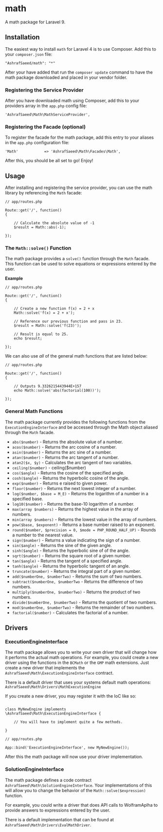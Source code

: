 # math

A math package for Laravel 9.

## Installation

The easiest way to install `math` for Laravel 4 is to use Composer. Add this to your `composer.json` file:

```
"AshrafSaeed/math": "*"
```

After your have added that run the `composer update` command to have the math package downloaded and placed in your vendor folder.

### Registering the Service Provider

After you have downloaded math using Composer, add this to your providers array in the `app.php` config file:

```
'AshrafSaeed\Math\MathServiceProvider',
```

### Registering the Facade (optional)

To register the facade for the math package, add this entry to your aliases in the `app.php` configuration file:

```
'Math'			  => 'AshrafSaeed\Math\Facades\Math',
```

After this, you should be all set to go! Enjoy!

## Usage

After installing and registering the service provider, you can use the math library by referencing the `Math` facade:

```
// app/routes.php

Route::get('/', function()
{

	// Calculate the absolute value of -1
	$result = Math::abs(-1);

});

```

### The `Math::solve()` Function

The math package provides a `solve()` function through the `Math` facade. This function can be used to solve equations or expressions entered by the user.

**Example**
```
// app/routes.php

Route::get('/', function()
{

	// Create a new function f(x) = 2 + x
	Math::solve('f(x) = 2 + x');

	// Reference our previous function and pass in 23.
	$result = Math::solve('f(23)');

	// Result is equal to 25.
	echo $result;

});
```

We can also use *all* of the general math functions that are listed below:
```
// app/routes.php

Route::get('/', function()
{

	// Outputs 9.3326215443944E+157
	echo Math::solve('abs(factorial(100))');

});

```



### General Math Functions

The math package currently provides the following functions from the `ExecutionEngineInterface` and be accessed through the Math object aliased through the `Math` facade.

* `abs($number)` - Returns the absolute value of a number.
* `acos($number)` - Returns the arc cosine of a number.
* `asin($number)` - Returns the arc sine of a number.
* `atan($number)` - Returns the arc tangent of a number.
* `atan2($x, $y)` - Calculates the arc tangent of two variables.
* `ceiling($number)` - ceiling($number)
* `cos($angle)` - Returns the cosine of the specified angle.
* `cosh($angle)` - Returns the hyperbolic cosine of the angle.
* `exp($number)` - Returns e raised to given power.
* `floor($number)` - Returns the next lowest integer of a number.
* `log($number, $base = M_E)` - Returns the logarithm of a number in a specified base.
* `log10($number)` - Returns the base-10 logarithm of a number.
* `max(array $numbers)` - Returns the highest value in the array of numbers.
* `min(array $numbers)` - Returns the lowest value in the array of numbers.
* `pow($base, $exponent)` - Returns a base number raised to an exponent.
* `round($number, $precision = 0, $mode = PHP_ROUND_HALF_UP)` - Rounds a number to the nearest value.
* `sign($number)` - Returns a value indicating the sign of a number.
* `sin($angle)` - Returns the sine of the given angle.
* `sinh($angle)` - Returns the hyperbolic sine of of the angle.
* `sqrt($number)` - Returns the square root of a given number.
* `tan($angle)` - Returns the tangent of a specified angle.
* `tanh($angle)` - Returns the hyperbolic tangent of an angle.
* `truncate($number)` - Returns the integral part of a given number.
* `add($numberOne, $numberTwo)` - Returns the sum of two numbers.
* `subtract($numberOne, $numberTwo` - Returns the difference of two numbers.
* `multiply($numberOne, $numberTwo)` - Returns the product of two numbers.
* `divide($numberOne, $numberTwo)` - Returns the quotient of two numbers.
* `mod($numberOne, $numberTwo)` - Returns the remainder of two numbers.
* `factorial($number)` - Calculates the factorial of a number.

## Drivers

### ExecutionEngineInterface

The math package allows you to write your own driver that will change how it performs the actual math operations. For example, you could create a new driver using the functions in the `BCMath` or the `GMP` math extensions. Just create a new driver that implements the `AshrafSaeed\Math\ExecutionEngineInterface` contract.

There is a default driver that uses your systems default math operations: `AshrafSaeed\Math\Drivers\MathExecutionEngine`

If you create a new driver, you may register it with the IoC like so:

```

class MyNewEngine implements \AshrafSaeed\Math\ExecutionEngineInterface {
	
	// You will have to implement quite a few methods.

}

// app/routes.php

App::bind('ExecutionEngineInterface', new MyNewEngine());

```

After this the math package will now use your driver implementation.


### SolutionEngineInterface

The math package defines a code contract `AshrafSaeed\Math\SolutionEngineInterface`. Your implementations of this will allow you to change the behavior of the `Math::solve($expression)` function.

For example, you could write a driver that does API calls to WolframAplha to provide answers to expressions entered by the user.

There is a default implementation that can be found at `AshrafSaeed\Math\Drivers\EvalMathDriver`.
